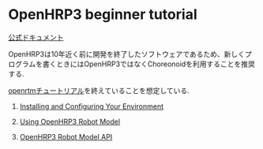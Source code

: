 # OpenHRP3 beginner tutorial

[公式ドキュメント](https://fkanehiro.github.io/openhrp3-doc/jp/index.html)

OpenHRP3は10年近く前に開発を終了したソフトウェアであるため、新しくプログラムを書くときにはOpenHRP3ではなくChoreonoidを利用することを推奨する.

[openrtmチュートリアル](https://github.com/Naoki-Hiraoka/rtmros_beginner_tutorial/blob/master/openrtm_beginner_tutorial)を終えていることを想定している.

1. [Installing and Configuring Your Environment](https://github.com/Naoki-Hiraoka/rtmros_beginner_tutorial/blob/master/openhrp3_beginner_tutorial/Installing_and_Configuring_Your_Environment.md)

2. [Using OpenHRP3 Robot Model](https://github.com/Naoki-Hiraoka/rtmros_beginner_tutorial/blob/master/openhrp3_beginner_tutorial/Using_OpenHRP3_Robot_Model.md)

3. [OpenHRP3 Robot Model API](https://github.com/Naoki-Hiraoka/rtmros_beginner_tutorial/blob/master/openhrp3_beginner_tutorial/OpenHRP3_Robot_Model_API.md)